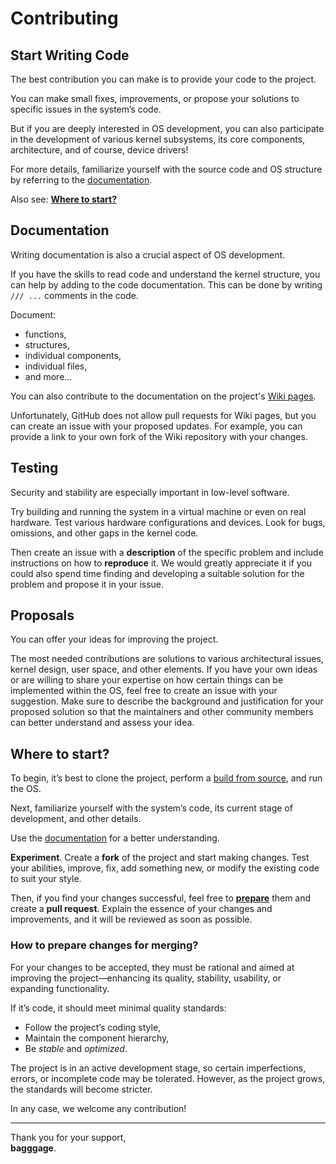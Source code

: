 # Contributing

## Start Writing Code

The best contribution you can make is to provide your code to the project.

You can make small fixes, improvements, or propose your solutions to specific issues in the system’s code.

But if you are deeply interested in OS development, you can also participate in the development of various kernel subsystems, its core components, architecture, and of course, device drivers!

For more details, familiarize yourself with the source code and OS structure by referring to the [documentation](./README.md#documentation).

Also see: [**Where to start?**](#where-to-start)

## Documentation

Writing documentation is also a crucial aspect of OS development.

If you have the skills to read code and understand the kernel structure, you can help by adding to the code documentation. This can be done by writing `/// ...` comments in the code.

Document:
- functions,
- structures,
- individual components,
- individual files,
- and more...

You can also contribute to the documentation on the project's [Wiki pages](https://github.com/bagggage/bamos).

Unfortunately, GitHub does not allow pull requests for Wiki pages, but you can create an issue with your proposed updates. For example, you can provide a link to your own fork of the Wiki repository with your changes.

## Testing

Security and stability are especially important in low-level software.

Try building and running the system in a virtual machine or even on real hardware. Test various hardware configurations and devices. Look for bugs, omissions, and other gaps in the kernel code.

Then create an issue with a **description** of the specific problem and include instructions on how to **reproduce** it. We would greatly appreciate it if you could also spend time finding and developing a suitable solution for the problem and propose it in your issue.

## Proposals

You can offer your ideas for improving the project.

The most needed contributions are solutions to various architectural issues, kernel design, user space, and other elements. If you have your own ideas or are willing to share your expertise on how certain things can be implemented within the OS, feel free to create an issue with your suggestion. Make sure to describe the background and justification for your proposed solution so that the maintainers and other community members can better understand and assess your idea.

## Where to start?

To begin, it’s best to clone the project, perform a [build from source](./README.md#building-from-source), and run the OS.

Next, familiarize yourself with the system’s code, its current stage of development, and other details.

Use the [documentation](./README.md#documentation) for a better understanding.

**Experiment**. Create a **fork** of the project and start making changes. Test your abilities, improve, fix, add something new, or modify the existing code to suit your style.

Then, if you find your changes successful, feel free to [**prepare**](#how-to-prepare-changes-for-merging) them and create a **pull request**. Explain the essence of your changes and improvements, and it will be reviewed as soon as possible.

### How to prepare changes for merging?

For your changes to be accepted, they must be rational and aimed at improving the project—enhancing its quality, stability, usability, or expanding functionality.

If it’s code, it should meet minimal quality standards:
- Follow the project’s coding style,
- Maintain the component hierarchy,
- Be *stable* and *optimized*.

The project is in an active development stage, so certain imperfections, errors, or incomplete code may be tolerated. However, as the project grows, the standards will become stricter.

In any case, we welcome any contribution!

---

Thank you for your support,  
**bagggage**.